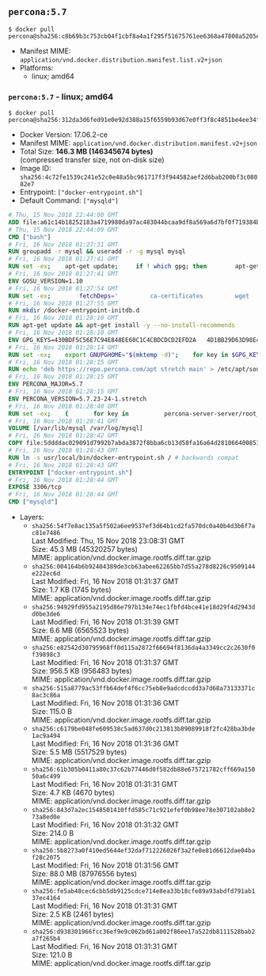## `percona:5.7`

```console
$ docker pull percona@sha256:c8b69b3c753cb04f1cbf8a4a1f295f51675761ee6368a47808a5205e2d45cfeb
```

-	Manifest MIME: `application/vnd.docker.distribution.manifest.list.v2+json`
-	Platforms:
	-	linux; amd64

### `percona:5.7` - linux; amd64

```console
$ docker pull percona@sha256:312da3d6fed91e0e92d388a15f6559b93d67e0ff3f8c4851be4ee34fcf0e456b
```

-	Docker Version: 17.06.2-ce
-	Manifest MIME: `application/vnd.docker.distribution.manifest.v2+json`
-	Total Size: **146.3 MB (146345674 bytes)**  
	(compressed transfer size, not on-disk size)
-	Image ID: `sha256:4c72fe1539c241e52c0e48a5bc961717f3f944582aef2d6bab200bf3c08082e7`
-	Entrypoint: `["docker-entrypoint.sh"]`
-	Default Command: `["mysqld"]`

```dockerfile
# Thu, 15 Nov 2018 22:44:00 GMT
ADD file:a61c14b18252183a4719980da97ac483044bcaa9df8a569a6d7bf0f719384b5e in / 
# Thu, 15 Nov 2018 22:44:09 GMT
CMD ["bash"]
# Fri, 16 Nov 2018 01:27:31 GMT
RUN groupadd -r mysql && useradd -r -g mysql mysql
# Fri, 16 Nov 2018 01:27:41 GMT
RUN set -ex; 	apt-get update; 	if ! which gpg; then 		apt-get install -y --no-install-recommends gnupg; 	fi; 	if ! gpg --version | grep -q '^gpg (GnuPG) 1\.'; then 		 apt-get install -y --no-install-recommends dirmngr; 	fi; 	rm -rf /var/lib/apt/lists/*
# Fri, 16 Nov 2018 01:27:41 GMT
ENV GOSU_VERSION=1.10
# Fri, 16 Nov 2018 01:27:54 GMT
RUN set -ex; 		fetchDeps=' 		ca-certificates 		wget 	'; 	apt-get update; 	apt-get install -y --no-install-recommends $fetchDeps; 	rm -rf /var/lib/apt/lists/*; 		dpkgArch="$(dpkg --print-architecture | awk -F- '{ print $NF }')"; 	wget -O /usr/local/bin/gosu "https://github.com/tianon/gosu/releases/download/$GOSU_VERSION/gosu-$dpkgArch"; 	wget -O /usr/local/bin/gosu.asc "https://github.com/tianon/gosu/releases/download/$GOSU_VERSION/gosu-$dpkgArch.asc"; 		export GNUPGHOME="$(mktemp -d)"; 	gpg --batch --keyserver ha.pool.sks-keyservers.net --recv-keys B42F6819007F00F88E364FD4036A9C25BF357DD4; 	gpg --batch --verify /usr/local/bin/gosu.asc /usr/local/bin/gosu; 	command -v gpgconf > /dev/null && gpgconf --kill all || :; 	rm -r "$GNUPGHOME" /usr/local/bin/gosu.asc; 		chmod +x /usr/local/bin/gosu; 	gosu nobody true; 		apt-get purge -y --auto-remove $fetchDeps
# Fri, 16 Nov 2018 01:27:55 GMT
RUN mkdir /docker-entrypoint-initdb.d
# Fri, 16 Nov 2018 01:28:10 GMT
RUN apt-get update && apt-get install -y --no-install-recommends 		apt-transport-https ca-certificates 		pwgen 	&& rm -rf /var/lib/apt/lists/*
# Fri, 16 Nov 2018 01:28:10 GMT
ENV GPG_KEYS=430BDF5C56E7C94E848EE60C1C4CBDCDCD2EFD2A 	4D1BB29D63D98E422B2113B19334A25F8507EFA5
# Fri, 16 Nov 2018 01:28:14 GMT
RUN set -ex; 	export GNUPGHOME="$(mktemp -d)"; 	for key in $GPG_KEYS; do 		gpg --batch --keyserver ha.pool.sks-keyservers.net --recv-keys "$key"; 	done; 	gpg --batch --export $GPG_KEYS > /etc/apt/trusted.gpg.d/percona.gpg; 	command -v gpgconf > /dev/null && gpgconf --kill all || :; 	rm -r "$GNUPGHOME"; 	apt-key list
# Fri, 16 Nov 2018 01:28:15 GMT
RUN echo 'deb https://repo.percona.com/apt stretch main' > /etc/apt/sources.list.d/percona.list
# Fri, 16 Nov 2018 01:28:15 GMT
ENV PERCONA_MAJOR=5.7
# Fri, 16 Nov 2018 01:28:15 GMT
ENV PERCONA_VERSION=5.7.23-24-1.stretch
# Fri, 16 Nov 2018 01:28:40 GMT
RUN set -ex; 	{ 		for key in 			percona-server-server/root_password 			percona-server-server/root_password_again 			"percona-server-server-$PERCONA_MAJOR/root-pass" 			"percona-server-server-$PERCONA_MAJOR/re-root-pass" 		; do 			echo "percona-server-server-$PERCONA_MAJOR" "$key" password 'unused'; 		done; 	} | debconf-set-selections; 	apt-get update; 	apt-get install -y 		percona-server-server-$PERCONA_MAJOR=$PERCONA_VERSION 	; 	rm -rf /var/lib/apt/lists/*; 	sed -ri 's/^user\s/#&/' /etc/mysql/my.cnf; 	rm -rf /var/lib/mysql; 	mkdir -p /var/lib/mysql /var/run/mysqld; 	chown -R mysql:mysql /var/lib/mysql /var/run/mysqld; 	chmod 777 /var/run/mysqld; 	find /etc/mysql/ -name '*.cnf' -print0 		| xargs -0 grep -lZE '^(bind-address|log)' 		| xargs -rt -0 sed -Ei 's/^(bind-address|log)/#&/'; 	echo '[mysqld]\nskip-host-cache\nskip-name-resolve' > /etc/mysql/conf.d/docker.cnf
# Fri, 16 Nov 2018 01:28:41 GMT
VOLUME [/var/lib/mysql /var/log/mysql]
# Fri, 16 Nov 2018 01:28:42 GMT
COPY file:5ddddac029091d7992b7abda3872f8bba6cb13d58fa16a64d281066400851f77 in /usr/local/bin/ 
# Fri, 16 Nov 2018 01:28:43 GMT
RUN ln -s usr/local/bin/docker-entrypoint.sh / # backwards compat
# Fri, 16 Nov 2018 01:28:43 GMT
ENTRYPOINT ["docker-entrypoint.sh"]
# Fri, 16 Nov 2018 01:28:44 GMT
EXPOSE 3306/tcp
# Fri, 16 Nov 2018 01:28:44 GMT
CMD ["mysqld"]
```

-	Layers:
	-	`sha256:54f7e8ac135a5f502a6ee9537ef3d64b1cd2fa570dc0a40b4d3b6f7ac81e7486`  
		Last Modified: Thu, 15 Nov 2018 23:08:31 GMT  
		Size: 45.3 MB (45320257 bytes)  
		MIME: application/vnd.docker.image.rootfs.diff.tar.gzip
	-	`sha256:004164b6b92404389de3cb63abee62265bb7d55a278d8226c9509144e222ec6d`  
		Last Modified: Fri, 16 Nov 2018 01:31:37 GMT  
		Size: 1.7 KB (1745 bytes)  
		MIME: application/vnd.docker.image.rootfs.diff.tar.gzip
	-	`sha256:94929fd955a2195d86e797b134e74ec1fbfd4bce41e18d29f4d2943dd0be3de6`  
		Last Modified: Fri, 16 Nov 2018 01:31:39 GMT  
		Size: 6.6 MB (6565523 bytes)  
		MIME: application/vnd.docker.image.rootfs.diff.tar.gzip
	-	`sha256:e82542d30795968ff0d115a2872f66694f8136da4a3349cc2c2630f0f39898c3`  
		Last Modified: Fri, 16 Nov 2018 01:31:37 GMT  
		Size: 956.5 KB (956483 bytes)  
		MIME: application/vnd.docker.image.rootfs.diff.tar.gzip
	-	`sha256:515a8779ac53ffb64def4f6cc75eb8e9adcdccdd3a7d68a73133371c8ac3c86a`  
		Last Modified: Fri, 16 Nov 2018 01:31:36 GMT  
		Size: 115.0 B  
		MIME: application/vnd.docker.image.rootfs.diff.tar.gzip
	-	`sha256:c6179be048fe609538c5ad637d0c213813b89089918f2fc428ba3bde1ac9a494`  
		Last Modified: Fri, 16 Nov 2018 01:31:36 GMT  
		Size: 5.5 MB (5517529 bytes)  
		MIME: application/vnd.docker.image.rootfs.diff.tar.gzip
	-	`sha256:61b305b0411a80c37c62b77446d0f582db88e675721782cff669a15050a6c499`  
		Last Modified: Fri, 16 Nov 2018 01:31:31 GMT  
		Size: 4.7 KB (4670 bytes)  
		MIME: application/vnd.docker.image.rootfs.diff.tar.gzip
	-	`sha256:843d7a2ec1548501410ffd585c71c921efef0b98ee78e307102ab8e273a8ed0e`  
		Last Modified: Fri, 16 Nov 2018 01:31:32 GMT  
		Size: 214.0 B  
		MIME: application/vnd.docker.image.rootfs.diff.tar.gzip
	-	`sha256:5b8273a0f410ed5644ef32daf712226026f3a2fe0e81d6612dae04baf28c2075`  
		Last Modified: Fri, 16 Nov 2018 01:31:56 GMT  
		Size: 88.0 MB (87976556 bytes)  
		MIME: application/vnd.docker.image.rootfs.diff.tar.gzip
	-	`sha256:fe5ab48cec6cbb5db9125cdce714e8ea33b18cfe89a93abdfd791ab137ec4164`  
		Last Modified: Fri, 16 Nov 2018 01:31:31 GMT  
		Size: 2.5 KB (2461 bytes)  
		MIME: application/vnd.docker.image.rootfs.diff.tar.gzip
	-	`sha256:d938301966fcc36ef9e9c062bd61a002f86ee17a522db8111528bab2a7f265b4`  
		Last Modified: Fri, 16 Nov 2018 01:31:31 GMT  
		Size: 121.0 B  
		MIME: application/vnd.docker.image.rootfs.diff.tar.gzip

